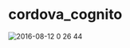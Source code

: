 # cordova_cognito

![2016-08-12 0 26 44](https://cloud.githubusercontent.com/assets/1234874/17595906/09ff116e-602a-11e6-953e-590e6aab79bd.png)
